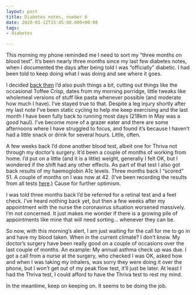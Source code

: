 ```yaml
---
layout: post
title: Diabetes notes, number 6
date: 2020-03-12T15:45:00.000+00:00
tags:
- diabetes

---
```

This morning my phone reminded me I need to sort my “three months on blood test”. It’s been nearly three months since my last few diabetes notes, when I documented the days after being told I was “officially” diabetic. I had been told to keep doing what I was doing and see where it goes.

I decided [back then](https://www.ermlikeyeah.com/diabetes-notes-number-5/) I’d also push things a bit, cutting out things like the occasional Toffee Crisp, dates from my morning porridge, little tweaks like wholemeal versions of stuff like pasta whenever possible (and moderate how much I have). I’ve stayed true to that. Despite a leg injury shortly after my last note I’ve been static cycling to help me keep exercising and the last month I have been fully back to running most days (218km in May was a good haul). I’ve become more of a grazer eater and there are some afternoons where I have struggled to focus, and found it’s because I haven’t had a little snack or drink for several hours. Little, often.

A few weeks back I’d done another blood test, albeit one for Thriva not through my doctor’s surgery. It’d been a couple of months of working from home. I’d put on a little (and it is a little) weight, generally I felt OK, but I wondered if the shift had any other effects. As part of that test I also got back results of my haemoglobin A1c levels. Three months back I “scored” 51. A couple of months on I was now at 42. (I’ve been recording the results from all tests [here](https://www.icloud.com/numbers/02wb223nySZ6XmUED4XcJQWzw#blood).) Cause for further optimism.

I was told three months back I’d be referred for a retinal test and a feet check. I’ve heard nothing back yet, but then a few weeks after my appointment with the nurse the coronavirus situation worsened massively. I’m not concerned. It just makes me wonder if there is a growing pile of appointments like mine that will need sorting... whenever they can be.

So now, with this morning’s alert, I am just waiting for the call for me to go in and have my blood taken. When in the current climate? I don’t know. My doctor’s surgery have been really good on a couple of occasions over the last couple of months. An example: My annual asthma check up was due. I got a call from a nurse at the surgery, who checked I was OK, asked how and when I was taking my inhalers, was sorry they were doing it over the phone, but I won’t get out of my peak flow test, it’ll just be later. At least I had the Thriva test, I could afford to have the Thriva test to rest my mind.

In the meantime, keep on keeping on. It seems to be doing the job.